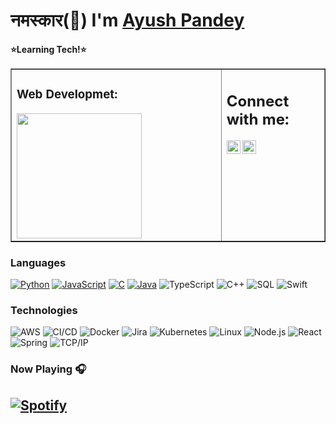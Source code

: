 # नमस्कार(:pray:) I'm [Ayush Pandey](https://github.com/Metapandey)
**:star:Learning Tech!:star:** 
<br/>
<table border="1"><tr><td valign="top" width="67%">

### Web Developmet:
<img align="center" width="200px" src="https://user-images.githubusercontent.com/41548582/103801666-12fe0d80-5074-11eb-87dd-455744cee73d.gif"/>

</td><td valign="top" width="40%">

## Connect with me:
[<img align="left" alt="Akshat | Instagram" width="22px" src="https://cdn.jsdelivr.net/npm/simple-icons@v3/icons/instagram.svg" />](https://instagram.com/may.akshat)
[<img align="left" alt="bitakshat | Github" width="22px" src="https://user-images.githubusercontent.com/41548582/89268728-8e3b3d80-d656-11ea-8dc9-1b970420170c.png" />](https://github.com/bitakshat)

</td></tr></table>

### Languages

[![Python](https://img.shields.io/badge/-Python-000?&logo=python)](https://github.com/adamalston?tab=repositories&q=&type=&language=python)
[![JavaScript](https://img.shields.io/badge/-JavaScript-000?&logo=JavaScript&logoColor=ddc508)](https://github.com/adamalston?tab=repositories&q=&type=&language=javascript)
[![C](https://img.shields.io/badge/-C-000?&logo=C)](https://github.com/adamalston?tab=repositories&q=&type=&language=c)
[![Java](https://img.shields.io/badge/-Java-000?&logo=Java&logoColor=007396)](https://github.com/adamalston?tab=repositories&q=&type=&language=java)
![TypeScript](https://img.shields.io/badge/-TypeScript-000?&logo=TypeScript&logoColor=007ACC)
![C++](https://img.shields.io/badge/-C++-000?&logo=c%2b%2b&logoColor=00599C)
![SQL](https://img.shields.io/badge/-SQL-000?&logo=MySQL&logoColor=4479A1)
![Swift](https://img.shields.io/badge/-Swift-000?&logo=Swift)

### Technologies

![AWS](https://img.shields.io/badge/-AWS-000?&logo=Amazon-AWS&logoColor=FF9900)
![CI/CD](https://img.shields.io/badge/-CI%2FCD-000?&logo=CircleCI&logoColor=888)
![Docker](https://img.shields.io/badge/-Docker-000?&logo=Docker)
![Jira](https://img.shields.io/badge/-Jira-000?&logo=Jira-Software&logoColor=0052CC)
![Kubernetes](https://img.shields.io/badge/-Kubernetes-000?&logo=Kubernetes)
![Linux](https://img.shields.io/badge/-Linux-000?&logo=Linux&logoColor=FCC624)
![Node.js](https://img.shields.io/badge/-Node.js-000?&logo=node.js)
![React](https://img.shields.io/badge/-React-000?&logo=React)
![Spring](https://img.shields.io/badge/-Spring-000?&logo=Spring)
![TCP/IP](https://img.shields.io/badge/-TCP%2FIP-000?&logo=Cisco)

### Now Playing 🎧

[![Spotify](https://spotify-recently-played-6w8ea7g4e.vercel.app/api/spotify)](https://open.spotify.com/user/mr5jgbqp3jw221j271iz2nix9)
<br/>
---

